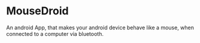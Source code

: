 MouseDroid
===========
An android App, that makes your android device behave like a mouse, when connected to a computer via bluetooth.

